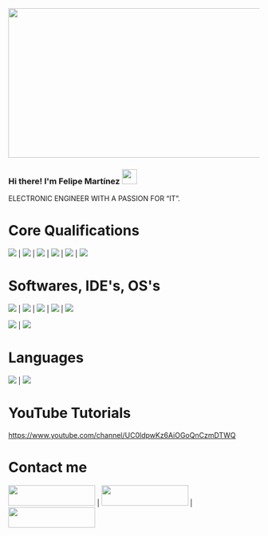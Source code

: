 <img src="https://github.com/l33pif/l33pif/blob/master/Images/Screen%20Shot%202020-09-17%20at%201.50.50%20AM.png" width="1000" height="300">


### Hi there! I'm Felipe Martínez <img src="https://github.com/l33pif/l33pif/blob/master/Images/Hi.gif" width="30" height="30">

ELECTRONIC ENGINEER WITH A PASSION FOR “IT”.

# Core Qualifications

<img src="https://img.shields.io/badge/-Python-brightgreen"> | <img src="https://img.shields.io/badge/-Pandas-blue"> | <img src="https://img.shields.io/badge/-Sklearn-yellow"> | <img src="https://img.shields.io/badge/-ETL-orange"> | <img src="https://img.shields.io/badge/-MySQL-lightgrey"> | <img src="https://img.shields.io/badge/-Terminal-orange">

# Softwares, IDE's, OS's

<img src="https://img.shields.io/badge/-Android%20Studio-green"> | <img src="https://img.shields.io/badge/-IntelliJ-blue"> | <img src="https://img.shields.io/badge/-VS-orange"> | <img src="https://img.shields.io/badge/-Eclipse-red"> | <img src="https://img.shields.io/badge/-Unity-yellow">

<img src="https://img.shields.io/badge/-Windows-blue"> | <img src="https://img.shields.io/badge/-MacOS-lightgrey">

# Languages

<img src="https://img.shields.io/badge/-Spanish-blue"> | <img src="https://img.shields.io/badge/-English-red">

# YouTube Tutorials
https://www.youtube.com/channel/UC0ldpwKz6AiOGoQnCzmDTWQ


# Contact me
   
<a href="https://www.linkedin.com/in/l33pif" target="_blank"><img src="https://img.shields.io/badge/linkedin-%230077B5.svg?&style=for-the-badge&logo=linkedin&logoColor=white" height="41" width="174"></a> | <a href="https://twitter.com/L33pif" target="_blank"><img src="https://img.shields.io/badge/twitter-%231DA1F2.svg?&style=for-the-badge&logo=twitter&logoColor=white" height="41" width="174"></a> | <a href="https://www.instagram.com/l33pif" target="_blank"><img src="https://img.shields.io/badge/instagram-%23E4405F.svg?&style=for-the-badge&logo=instagram&logoColor=white" height="41" width="174"></a>










